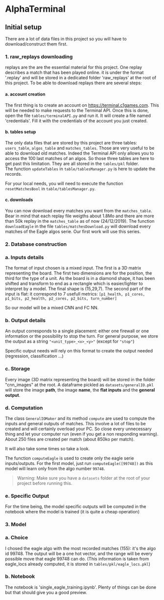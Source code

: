 # AlphaTerminal

## Initial setup

There are a lot of data files in this project so you will have to download/construct them first.

### 1. raw_replays downloading

replays are the are the essential material for this project. One replay describes a match that has been played online. it is under the format '.replay' and will be stored in a dedicated folder 'raw_replays' at the root of this project. To be able to download replays there are several steps:

#### a. account creation

The first thing is to create an account on https://terminal.c1games.com. This will be needed to make requests to the Terminal API.
Once this is done, open the file `tables/terminalAPI.py` and run it. It will create a file named 'credentials'. Fill it with the credentials of the account you just created.

#### b. tables setup

The only data files that are stored by this project are three tables: `users_table`, `algos_table` and  `matches_tables`. Those are very useful to be able to download old matches. Indeed the Terminal API only allows you to access the 100 last matches of an algos. So those three tables are here to get past this limitation. They are all stored in the `tables/pkl` folder. \
The function `updateTables` in `table/tablesManager.py` is here to update the records.

For your local needs, you will need to execute the function `resetMatchesBool` in `table/tablesManager.py`.

#### c. downloads

You can now download every matches you want from the `matches_table`. Bear in mind that each replay file weigths about 1.8Mo and there are more than 50k replay in the `matches_table` as of now (24/12/2019).
The function `downloadEagle` in the file `tables/matchesDownload.py` will download every matches of the Eagle algos serie. Our first work will use this series.


### 2. Database construction

### a. Inputs details

The format of input chosen is a mixed input. The first is a 3D matrix representing the board. The first two dimensions are for the position, the third for the type of a unit. As the board is in a diamond shape, it has been shifted and transform to end as a rectangle which is easier/lighter to interpret by a model. The final shape is (15,29,7).
The second part of the input is flat: it correspond to 7 usefull metrics: `[p1_health, p1_cores, p1_bits, p2_health, p2_cores, p2_bits, turn_number]`

So our model will be a mixed CNN and FC NN. 

### b. Output details

An output corresponds to a single placement: either one firewall or one information or the possibility to stop the turn. 
For general purpose, we store the output as a string `"<unit_type>_<x>_<y>"` (except for `"stop"`)

Specific output needs will rely on this format to create the output needed (regression, classification ...)

### c. Storage

Every image (3D matrix representing the board) will be stored in the folder "cnn_images" at the root.
A dataframe pickled as `datasets/generalIO.pkl` will store the image **path**, the image **name**, the **flat inputs** and the **general output**.

### d. Computation

The class `GeneralIOMaker` and its method `compute` are used to compute the inputs and general outputs of matches. This involve a lot of files to be created and will certainly overload your PC. So close every unnecessary thing and let your computer run (even if you get a non responding warning). About 250 files are created per match (about 850ko per match).

It will also take some times so take a look.

The function `computeEagle` is used to create only the eagle serie inputs/outputs. 
For the first model, just run  `computeEagle([99748])` as this model will learn only from the algo number `99748`.

> Warning: Make sure you have a `datasets` folder at the root of your project before running this.

### e. Specific Output

For the time being, the model specific outputs will be computed in the notebook where the model is trained (it is quite a cheap operation)

### 3. Model

### a. Choice

I chosed the eagle algo with the most recorded matches (155): it's the algo id 99748.
The output will be a one hot vector, and the range will be every possible move that eagle 99748 can do. (This information is taken from eagle_locs already computed, it is stored in `tables/pkl/eagle_locs.pkl`)

### b. Notebook

The notebook is 'single_eagle_training.ipynb'. Plenty of things can be done but that should give you a good preview.